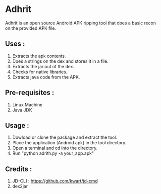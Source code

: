 # Adhrit
Adhrit is an open source Android APK ripping tool that does a basic recon on the provided APK file. 

## Uses :

1. Extracts the apk contents.
2. Does a strings on the dex and stores it in a file.
3. Extracts the jar out of the dex.
4. Checks for native libraries.
5. Extracts java code from the APK.

## Pre-requisites :

1. Linux Machine
2. Java JDK

## Usage :

1. Dowload or clone the package and extract the tool.
2. Place the application (Android apk) in the tool directory. 
3. Open a terminal and cd into the directory.
4. Run "python adrith.py -a your_app.apk" 

## Credits :

1. JD-CLI   :  https://github.com/kwart/jd-cmd
2. dex2jar 
